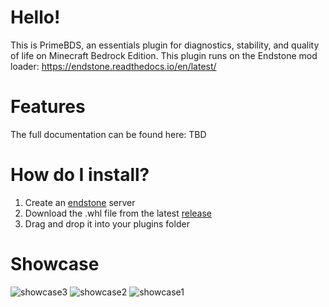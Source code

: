 # Hello!

This is PrimeBDS, an essentials plugin for diagnostics, stability, and quality of life on Minecraft Bedrock Edition.
This plugin runs on the Endstone mod loader: https://endstone.readthedocs.io/en/latest/

# Features
The full documentation can be found here: TBD

# How do I install?
1. Create an [endstone](https://endstone.readthedocs.io/en/latest/) server
2. Download the .whl file from the latest [release](https://github.com/PrimeStrat/primebds/releases)
3. Drag and drop it into your plugins folder

 # Showcase
![showcase3](https://github.com/user-attachments/assets/4aad2468-c94a-45d1-abbd-30847eb20dce)
![showcase2](https://github.com/user-attachments/assets/748bb717-3258-4fa1-868c-fd9662c86fce)
![showcase1](https://github.com/user-attachments/assets/729a0f99-ecfb-4b11-b134-8993cc22817a)

